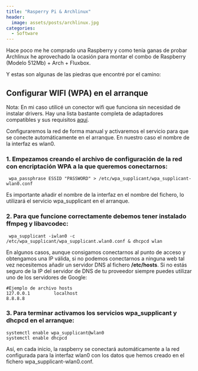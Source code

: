 ```yaml
---
title: "Rasperry Pi & Archlinux"
header:
  image: assets/posts/archlinux.jpg
categories: 
  - Software
---
```

Hace poco me he comprado una Raspberry y como tenía ganas de probar Archlinux he aprovechado la ocasión para montar el combo de Raspberry (Modelo 512Mb) + Arch + Fluxbox.

Y estas son algunas de las piedras que encontré por el camino:

## Configurar WIFI (WPA) en el arranque

Nota: En mi caso utilicé un conector wifi que funciona sin necesidad de instalar drivers. Hay una lista bastante completa de adaptadores compatibles y sus requisitos [aquí](http://elinux.org/RPi_USB_Wi-Fi_Adapters).


Configuraremos la red de forma manual y activaremos el servicio para que se conecte automáticamente en el arranque. En nuestro caso el nombre de la interfaz es wlan0.

### 1. Empezamos creando el archivo de configuración de la red con encriptación WPA a la que queremos conectarnos:

  ```shell
   wpa_passphrase ESSID "PASSWORD" > /etc/wpa_supplicant/wpa_supplicant-wlan0.conf
  ```

  Es importante añadir el nombre de la interfaz en el nombre del fichero, lo utilizará el servicio wpa_supplicant en el arranque.

### 2. Para que funcione correctamente debemos tener instalado ffmpeg y libavcodec:

  ```shell
   wpa_supplicant -iwlan0 -c /etc/wpa_supplicant/wpa_supplicant.wlan0.conf & dhcpcd wlan
  ```

  En algunos casos, aunque consigamos conectarnos al punto de acceso y obtengamos una IP válida, si no podemos conectarnos a ninguna web tal vez necesitemos añadir un servidor DNS al fichero **/etc/hosts**. Si no estás seguro de la IP del servidor de DNS de tu proveedor siempre puedes utilizar uno de los servidores de Google:

  ```shell
  #Ejemplo de archivo hosts
  127.0.0.1         localhost
  8.8.8.8
  ```

### 3. Para terminar activamos los servicios wpa_supplicant y dhcpcd en el arranque:

```shell
systemctl enable wpa_supplicant@wlan0
systemctl enable dhcpcd
```

Así, en cada inicio, la raspberry se conectará automáticamente a la red configurada para la interfaz wlan0 con los datos que hemos creado en el fichero wpa_supplicant-wlan0.conf.
